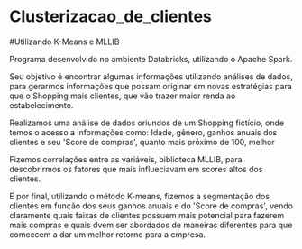# Clusterizacao_de_clientes

#Utilizando K-Means e MLLIB

Programa desenvolvido no ambiente Databricks, utilizando o Apache Spark.

Seu objetivo é encontrar algumas informações utilizando análises de dados, para gerarmos informações que possam originar em novas estratégias para que o Shopping mais clientes, que vão trazer maior renda ao estabelecimento.

Realizamos uma análise de dados oriundos de um Shopping fictício, onde temos o acesso a informações como:
Idade, gênero, ganhos anuais dos clientes e seu 'Score de compras', quanto mais próximo de 100, melhor

Fizemos correlações entre as variáveis, biblioteca MLLIB, para descobrirmos os fatores que mais influeciavam em scores altos dos clientes.

E por final, utilizando o método K-means, fizemos a segmentação dos clientes em função dos seus ganhos anuais e do 'Score de compras', vendo claramente quais faixas de clientes possuem mais potencial para fazerem mais compras e quais dvem ser abordados de maneiras diferentes para que comcecem a dar um melhor retorno para a empresa.
